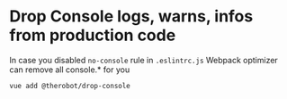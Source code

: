 # Drop Console logs, warns, infos from production code

In case you disabled `no-console` rule in `.eslintrc.js`
Webpack optimizer can remove all console.* for you

`vue add @therobot/drop-console`